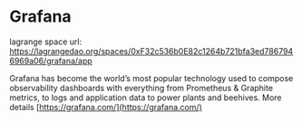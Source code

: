 Grafana
=======

lagrange space url: https://lagrangedao.org/spaces/0xF32c536b0E82c1264b721bfa3ed7867946969a06/grafana/app

Grafana has become the world’s most popular technology used to compose observability dashboards with everything from Prometheus & Graphite metrics, to logs and application data to power plants and beehives.
More details [https://grafana.com/](https://grafana.com/)

